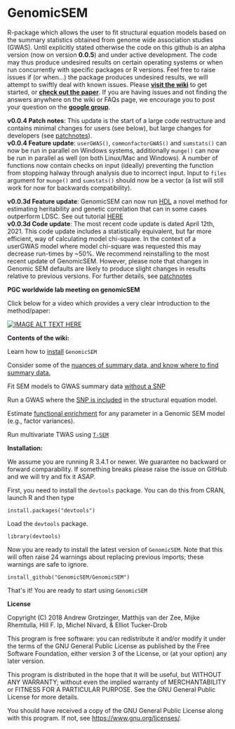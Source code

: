 # GenomicSEM

R-package which allows the user to fit structural equation models 
based on the summary statistics obtained from genome wide association studies (GWAS). Until explicitly stated otherwise the code on this github is an alpha version (now on version **0.0.5**) and under active development. The code may thus produce undesired results on certain operating systems or when run concurrently with specific packages or R versions. Feel free to raise issues if (or when...) the package produces undesired results, we will attempt to swiftly deal with known issues. Please  **[visit the wiki](https://github.com/MichelNivard/GenomicSEM/wiki)** to get started, or **[check out the paper](https://www.nature.com/articles/s41562-019-0566-x)**. If you are having issues and not finding the answers anywhere on the wiki or FAQs page, we encourage you to post your question on the **[google group](https://groups.google.com/forum/#!forum/genomic-sem-users)**.

**v0.0.4 Patch notes**: This update is the start of a large code restructure and contains minimal changes for users (see below), but large changes for developers (see [patchnotes](PATCHNOTES.md)).  
**v0.0.4 Feature update**: `userGWAS()`, `commonfactorGWAS()` and `sumstats()` can now be run in parallel on Windows systems, additionally `munge()` can now be run in parallel as well (on both Linux/Mac and Windows). A number of functions now contain checks on input (ideally) preventing the function from stopping halway through analysis due to incorrect input. Input to `files` argument for `munge()` and `sumstats()` should now be a vector (a list will still work for now for backwards compatibility).

**v0.0.3d Feature update**: GenomicSEM can now run [HDL](https://t.co/OBHihTb7rE?amp=1) a novel method for estimating heritability and genetic correlation that can in some cases outperform LDSC. See out tutorial [HERE](https://rpubs.com/MichelNivard/640145)  
**v0.0.3d Code update**: The most recent code update is dated April 12th, 2021. This code update includes a statistically equivalent, but far more efficient, way of calculating model chi-square. In the context of a userGWAS model where model chi-square was requested this may decrease run-times by ~50%. We recommend reinstalling to the most recent update of GenomicSEM. However, please note that changes in Genomic SEM defaults are likely to produce slight changes in results relative to previous versions. For further details, see [patchnotes](PATCHNOTES.md)

**PGC worldwide lab meeting on genomicSEM**

Click below for a video which provides a very clear introduction to the method/paper:

[![IMAGE ALT TEXT HERE](https://img.youtube.com/vi/ECwQS5UD3YM/0.jpg)](https://www.youtube.com/watch?v=ECwQS5UD3YM?t=3m36s)

**Contents of the wiki:**

Learn how to [install](https://github.com/MichelNivard/GenomicSEM/wiki/1.-Installing-GenomicSEM) `GenomicSEM`

Consider some of the [nuances of summary data, and know where to find summary data.](https://github.com/MichelNivard/GenomicSEM/wiki/2.-Important-resources-and-key-information)

Fit SEM models to GWAS summary data [without a SNP](https://github.com/MichelNivard/GenomicSEM/wiki/3.-Models-without-Individual-SNP-effects)

Run a GWAS where the [SNP is included](https://github.com/MichelNivard/GenomicSEM/wiki/4.-Common-Factor-GWAS) in the structural equation model.

Estimate [functional enrichment](https://github.com/GenomicSEM/GenomicSEM/wiki/6.-Stratified-Genomic-SEM) for any parameter in a Genomic SEM model (e.g., factor variances). 

Run multivariate TWAS using [`T-SEM`](https://github.com/GenomicSEM/GenomicSEM/wiki/7.-Transcriptome-wide-SEM-(T-SEM))

**Installation:**

We assume you are running R 3.4.1 or newer. We guarantee no backward or forward comparability. If something breaks please raise the issue on GitHub and we will try and fix it ASAP. 

First, you need to install the `devtools` package. You can do this from CRAN, launch R and then type

```[r]
install.packages("devtools")
```
Load the `devtools` package.

```[r]
library(devtools)
```

Now you are ready to install the latest version of `GenomicSEM`. Note that this will often raise 24 warnings about replacing previous imports; these warnings are safe to ignore.

```[r]
install_github("GenomicSEM/GenomicSEM")
```

That's it! You  are ready to start using `GenomicSEM` 

**License**

Copyright (C) 2018 Andrew Grotzinger, Matthijs van der Zee, Mijke Rhemtulla, Hill F. Ip, Michel Nivard, & Elliot Tucker-Drob

This program is free software: you can redistribute it and/or modify
it under the terms of the GNU General Public License as published by
the Free Software Foundation, either version 3 of the License, or
(at your option) any later version.

This program is distributed in the hope that it will be useful,
but WITHOUT ANY WARRANTY; without even the implied warranty of
MERCHANTABILITY or FITNESS FOR A PARTICULAR PURPOSE.  See the
GNU General Public License for more details.

You should have received a copy of the GNU General Public License
along with this program.  If not, see <https://www.gnu.org/licenses/>.

